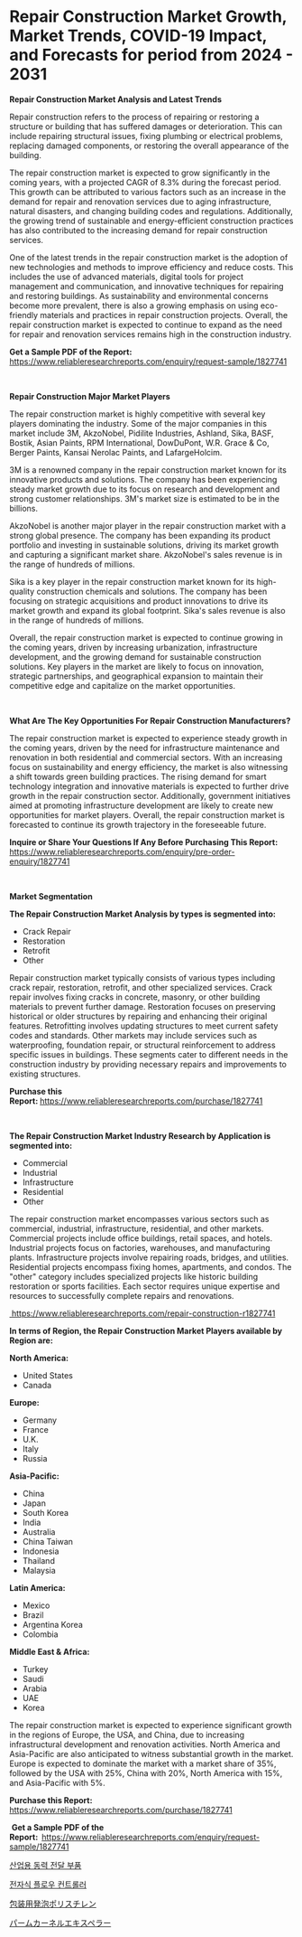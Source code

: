 <p><h1>Repair Construction Market Growth, Market Trends, COVID-19 Impact, and Forecasts for period from 2024 - 2031</h1></p><p><strong>Repair Construction Market Analysis and Latest Trends</strong></p>
<p><p>Repair construction refers to the process of repairing or restoring a structure or building that has suffered damages or deterioration. This can include repairing structural issues, fixing plumbing or electrical problems, replacing damaged components, or restoring the overall appearance of the building. </p><p>The repair construction market is expected to grow significantly in the coming years, with a projected CAGR of 8.3% during the forecast period. This growth can be attributed to various factors such as an increase in the demand for repair and renovation services due to aging infrastructure, natural disasters, and changing building codes and regulations. Additionally, the growing trend of sustainable and energy-efficient construction practices has also contributed to the increasing demand for repair construction services.</p><p>One of the latest trends in the repair construction market is the adoption of new technologies and methods to improve efficiency and reduce costs. This includes the use of advanced materials, digital tools for project management and communication, and innovative techniques for repairing and restoring buildings. As sustainability and environmental concerns become more prevalent, there is also a growing emphasis on using eco-friendly materials and practices in repair construction projects. Overall, the repair construction market is expected to continue to expand as the need for repair and renovation services remains high in the construction industry.</p></p>
<p><strong>Get a Sample PDF of the Report:&nbsp;</strong> <a href="https://www.reliableresearchreports.com/enquiry/request-sample/1827741">https://www.reliableresearchreports.com/enquiry/request-sample/1827741</a></p>
<p>&nbsp;</p>
<p><strong>Repair Construction Major Market Players</strong></p>
<p><p>The repair construction market is highly competitive with several key players dominating the industry. Some of the major companies in this market include 3M, AkzoNobel, Pidilite Industries, Ashland, Sika, BASF, Bostik, Asian Paints, RPM International, DowDuPont, W.R. Grace & Co, Berger Paints, Kansai Nerolac Paints, and LafargeHolcim.</p><p>3M is a renowned company in the repair construction market known for its innovative products and solutions. The company has been experiencing steady market growth due to its focus on research and development and strong customer relationships. 3M's market size is estimated to be in the billions.</p><p>AkzoNobel is another major player in the repair construction market with a strong global presence. The company has been expanding its product portfolio and investing in sustainable solutions, driving its market growth and capturing a significant market share. AkzoNobel's sales revenue is in the range of hundreds of millions.</p><p>Sika is a key player in the repair construction market known for its high-quality construction chemicals and solutions. The company has been focusing on strategic acquisitions and product innovations to drive its market growth and expand its global footprint. Sika's sales revenue is also in the range of hundreds of millions.</p><p>Overall, the repair construction market is expected to continue growing in the coming years, driven by increasing urbanization, infrastructure development, and the growing demand for sustainable construction solutions. Key players in the market are likely to focus on innovation, strategic partnerships, and geographical expansion to maintain their competitive edge and capitalize on the market opportunities.</p></p>
<p>&nbsp;</p>
<p><strong>What Are The Key Opportunities For Repair Construction Manufacturers?</strong></p>
<p><p>The repair construction market is expected to experience steady growth in the coming years, driven by the need for infrastructure maintenance and renovation in both residential and commercial sectors. With an increasing focus on sustainability and energy efficiency, the market is also witnessing a shift towards green building practices. The rising demand for smart technology integration and innovative materials is expected to further drive growth in the repair construction sector. Additionally, government initiatives aimed at promoting infrastructure development are likely to create new opportunities for market players. Overall, the repair construction market is forecasted to continue its growth trajectory in the foreseeable future.</p></p>
<p><strong>Inquire or Share Your Questions If Any Before Purchasing This Report:</strong> <a href="https://www.reliableresearchreports.com/enquiry/pre-order-enquiry/1827741">https://www.reliableresearchreports.com/enquiry/pre-order-enquiry/1827741</a></p>
<p>&nbsp;</p>
<p><strong>Market Segmentation</strong></p>
<p><strong>The Repair Construction Market Analysis by types is segmented into:</strong></p>
<p><ul><li>Crack Repair</li><li>Restoration</li><li>Retrofit</li><li>Other</li></ul></p>
<p><p>Repair construction market typically consists of various types including crack repair, restoration, retrofit, and other specialized services. Crack repair involves fixing cracks in concrete, masonry, or other building materials to prevent further damage. Restoration focuses on preserving historical or older structures by repairing and enhancing their original features. Retrofitting involves updating structures to meet current safety codes and standards. Other markets may include services such as waterproofing, foundation repair, or structural reinforcement to address specific issues in buildings. These segments cater to different needs in the construction industry by providing necessary repairs and improvements to existing structures.</p></p>
<p><strong>Purchase this Report:&nbsp;</strong><a href="https://www.reliableresearchreports.com/purchase/1827741">https://www.reliableresearchreports.com/purchase/1827741</a></p>
<p>&nbsp;</p>
<p><strong>The Repair Construction Market Industry Research by Application is segmented into:</strong></p>
<p><ul><li>Commercial</li><li>Industrial</li><li>Infrastructure</li><li>Residential</li><li>Other</li></ul></p>
<p><p>The repair construction market encompasses various sectors such as commercial, industrial, infrastructure, residential, and other markets. Commercial projects include office buildings, retail spaces, and hotels. Industrial projects focus on factories, warehouses, and manufacturing plants. Infrastructure projects involve repairing roads, bridges, and utilities. Residential projects encompass fixing homes, apartments, and condos. The "other" category includes specialized projects like historic building restoration or sports facilities. Each sector requires unique expertise and resources to successfully complete repairs and renovations.</p></p>
<p><a href="https://www.reliableresearchreports.com/repair-construction-r1827741">&nbsp;https://www.reliableresearchreports.com/repair-construction-r1827741</a></p>
<p><strong>In terms of Region, the Repair Construction Market Players available by Region are:</strong></p>
<p>
    <p> <strong> North America: </strong>
        <ul>
            <li>United States</li>
            <li>Canada</li>
        </ul>
        </p> 
    <p> <strong> Europe: </strong>
        <ul>
            <li>Germany</li>
            <li>France</li>
            <li>U.K.</li>
            <li>Italy</li>
            <li>Russia</li>
        </ul>
        </p> 
    <p> <strong> Asia-Pacific: </strong>
        <ul>
            <li>China</li>
            <li>Japan</li>
            <li>South Korea</li>
            <li>India</li>
            <li>Australia</li>
            <li>China Taiwan</li>
            <li>Indonesia</li>
            <li>Thailand</li>
            <li>Malaysia</li>
        </ul>
        </p> 
    <p> <strong> Latin America: </strong>
        <ul>
            <li>Mexico</li>
            <li>Brazil</li>
            <li>Argentina Korea</li>
            <li>Colombia</li>
        </ul>
        </p> 
    <p> <strong> Middle East & Africa: </strong>
        <ul>
            <li>Turkey</li>
            <li>Saudi</li>
            <li>Arabia</li>
            <li>UAE</li>
            <li>Korea</li>
        </ul>
    </p>
    </p>
<p><p>The repair construction market is expected to experience significant growth in the regions of Europe, the USA, and China, due to increasing infrastructural development and renovation activities. North America and Asia-Pacific are also anticipated to witness substantial growth in the market. Europe is expected to dominate the market with a market share of 35%, followed by the USA with 25%, China with 20%, North America with 15%, and Asia-Pacific with 5%.</p></p>
<p><strong>Purchase this Report: </strong><a href="https://www.reliableresearchreports.com/purchase/1827741">https://www.reliableresearchreports.com/purchase/1827741</a></p>
<p>&nbsp;<strong>Get a Sample PDF of the Report:&nbsp;&nbsp;</strong><a href="https://www.reliableresearchreports.com/enquiry/request-sample/1827741">https://www.reliableresearchreports.com/enquiry/request-sample/1827741</a></p>
<p><strong></strong></p>
<p><p><a href="https://medium.com/@daishafarnaz_29657/2024%EB%85%84%EB%B6%80%ED%84%B0-2031%EB%85%84%EA%B9%8C%EC%A7%80%EC%9D%98-%EA%B8%80%EB%A1%9C%EB%B2%8C-%EC%82%B0%EC%97%85%EC%9A%A9-%ED%8C%8C%EC%9B%8C-%EC%A0%84%EC%86%A1-%EA%B5%AC%EC%84%B1%ED%92%88-%EC%8B%9C%EC%9E%A5-%EA%B8%B0%ED%9A%8C-%EB%B0%8F-%EC%98%88%EC%B8%A1-6578b847dde3">산업용 동력 전달 부품</a></p><p><a href="https://medium.com/@daishafarnaz_29657/%EC%A0%84%EC%9E%90-%ED%94%8C%EB%A1%9C%EC%9A%B0-%EC%BB%A8%ED%8A%B8%EB%A1%A4%EB%9F%AC-%EC%8B%9C%EC%9E%A5-%EC%98%88%EC%B8%A1-%EC%8B%9C%EC%9E%A5-%EB%8F%99%ED%96%A5-%EB%B0%8F-%EC%98%81%ED%96%A5-%EB%B6%84%EC%84%9D-2024-2031-3343f3e8c5fb">전자식 플로우 컨트롤러</a></p><p><a href="https://medium.com/@julian6skinner/%E5%8C%85%E8%A3%85%E7%94%A8%E3%81%AE%E6%8B%A1%E5%BC%B5%E3%83%9D%E3%83%AA%E3%82%B9%E3%83%81%E3%83%AC%E3%83%B3%E5%B8%82%E5%A0%B4%E3%81%AE%E8%A6%8F%E6%A8%A1%E3%81%AF-%E5%B9%B4%E9%96%93%E6%88%90%E9%95%B7%E7%8E%87-%E3%81%A7%E6%88%90%E9%95%B7%E3%81%97%E3%81%A6%E3%81%8A%E3%82%8A-%E3%81%93%E3%81%AE%E3%83%AC%E3%83%9D%E3%83%BC%E3%83%88%E3%81%AF%E3%82%BF%E3%82%A4%E3%83%97-%E3%82%A2%E3%83%97%E3%83%AA%E3%82%B1%E3%83%BC%E3%82%B7%E3%83%A7%E3%83%B3-%E6%88%90%E9%95%B7-%E3%81%8A%E3%82%88%E3%81%B3%E4%BA%88%E6%B8%AC2024%E5%B9%B4%E3%81%8B%E3%82%892031%E5%B9%B4%E3%81%BE%E3%81%A7%E3%81%AE%E5%88%86%E6%9E%90%E3%82%92%E3%82%AB%E3%83%90%E3%83%BC%E3%81%97%E3%81%A6%E3%81%84%E3%81%BE%E3%81%99-b6803709d029">包装用発泡ポリスチレン</a></p><p><a href="https://medium.com/@redsalmon1949/%E3%83%91%E3%83%BC%E3%83%A0%E3%82%AB%E3%83%BC%E3%83%8D%E3%83%AB%E3%82%A8%E3%82%AF%E3%82%B9%E3%83%9A%E3%83%A9%E3%83%BC%E5%B8%82%E5%A0%B4%E3%83%AC%E3%83%9D%E3%83%BC%E3%83%88-%E8%A3%BD%E5%93%81%E3%82%BF%E3%82%A4%E3%83%97-%E5%BE%93%E6%9D%A5%E5%9E%8B-%E3%82%AA%E3%83%BC%E3%82%AC%E3%83%8B%E3%83%83%E3%82%AF-%E6%9C%80%E7%B5%82%E7%94%A8%E9%80%94-%E5%8B%95%E7%89%A9%E9%A3%BC%E6%96%99-%E3%83%90%E3%82%A4%E3%82%AA%E7%87%83%E6%96%99-%E3%81%8A%E3%82%88%E3%81%B3%E5%9C%B0%E5%9F%9F2024%E5%B9%B4-2031%E5%B9%B4-c331ef162305">パームカーネルエキスペラー</a></p></p>